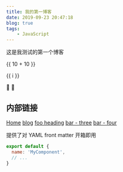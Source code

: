 ```yaml
---
title: 我的第一博客
date: 2019-09-23 20:47:18
blog: true
tags:
    - JavaScript
---
```


这是我测试的第一个博客 

 {{ 10 + 10 }} 

<span v-for="i in 3">{{ i }} </span> 

:tada: :100:


## 内部链接

[Home](/) <!-- 跳转到根部的 README.md -->
[blog](/foo/) <!-- 跳转到 foo 文件夹的 index.html -->
[foo heading](./#heading) <!-- 跳转到 foo/index.html 的特定标题位置 -->
[bar - three](../bar/three.md) <!-- 具体文件可以使用 .md 结尾（推荐） -->
[bar - four](../bar/four.html) <!-- 也可以用 .html -->

提供了对 YAML front matter 开箱即用


``` js
export default {
  name: 'MyComponent',
  // ...
}
```
